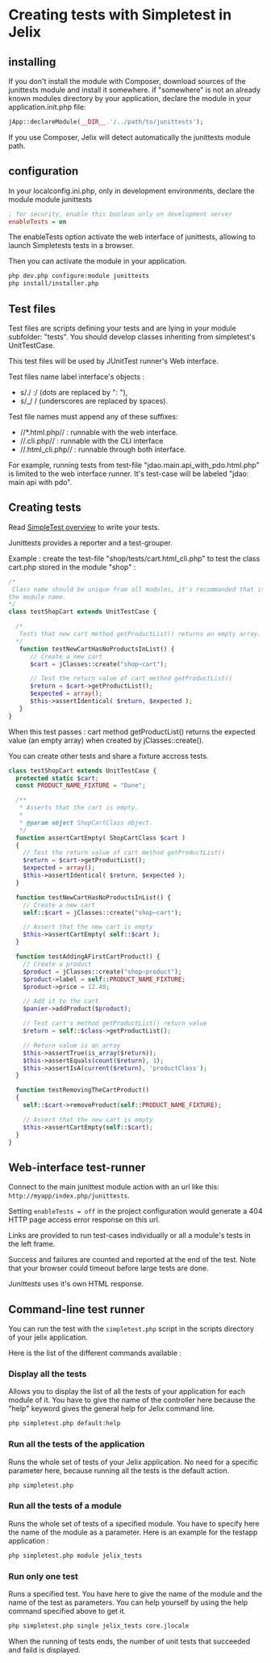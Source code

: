 # Creating tests with Simpletest in Jelix

## installing

If you don't install the module with Composer, download sources of the
junittests module and install it somewhere. if "somewhere" is not an already
known modules directory by your application, declare the module in your 
application.init.php file:

```php
jApp::declareModule(__DIR__.'/../path/to/junittests');
```

If you use Composer, Jelix will detect automatically the junittests module path.


## configuration

In your localconfig.ini.php, only in development environments, declare the module
module junittests

```ini
; for security, enable this boolean only on development server
enableTests = on
```

The enableTests option activate the web interface of junittests, allowing to launch
Simpletests tests in a browser.

Then you can activate the module in your application.

```bash
php dev.php configure:module junittests
php install/installer.php
```


## Test files

Test files are scripts defining your tests and are lying in your module
subfolder: "tests". You should develop classes inheriting from simpletest's UnitTestCase.

This test files will be used by JUnitTest runner's Web interface.

Test files name label interface's objects :

* s/\./ :/ (dots are replaced by ": "),
* s/_/ / (underscores are replaced by spaces).

Test file names must append any of these suffixes:

* //*.html.php// : runnable with the web interface.
* //.cli.php// : runnable with the CLI interface
* //.html_cli.php// : runnable through both interface.

For example, running tests from test-file "jdao.main.api_with_pdo.html.php" is
limited to the web interface runner. It's test-case will be labeled "jdao:
main api with pdo".


## Creating tests 

Read [SimpleTest overview](http://simpletest.org/en/) to write
your tests.

Junittests provides a reporter and a test-grouper.

Example : create the test-file "shop/tests/cart.html_cli.php" to test the class cart.php
stored in the module "shop" :

```php
/*
 Class name should be unique from all modules, it's recommanded that it contains
the module name.
*/
class testShopCart extends UnitTestCase {

  /*
   Tests that new cart method getProductList() returns an empty array.
  */
   function testNewCartHasNoProductsInList() {
      // Create a new cart
      $cart = jClasses::create("shop~cart");

      // Test the return value of cart method getProductList()
      $return = $cart->getProductList();
      $expected = array();
      $this->assertIdentical( $return, $expected );
   }
}
```

When this test passes : cart method getProductList() returns
the expected value (an empty array) when created by jClasses::create().

You can create other tests and share a fixture accross tests.

```php
class testShopCart extends UnitTestCase {
  protected static $cart;
  const PRODUCT_NAME_FIXTURE = "Dune";

  /**
   * Asserts that the cart is empty.
   *
   * @param object ShopCartClass object.
   */
  function assertCartEmpty( ShopCartClass $cart )
  {
    // Test the return value of cart method getProductList()
    $return = $cart->getProductList();
    $expected = array();
    $this->assertIdentical( $return, $expected );
  }

  function testNewCartHasNoProductsInList() {
    // Create a new cart
    self::$cart = jClasses::create("shop~cart");

    // Assert that the new cart is empty
    $this->assertCartEmpty( self::$cart );
  }

  function testAddingAFirstCartProduct() {
    // Create a product
    $product = jClasses::create("shop~product");
    $product->label = self::PRODUCT_NAME_FIXTURE;
    $product->price = 12.40;

    // Add it to the cart
    $panier->addProduct($product);

    // Test cart's method getProductList() return value
    $return = self::$class->getProductList();

    // Return value is an array
    $this->assertTrue(is_array($return));
    $this->assertEquals(count($return), 1);
    $this->assertIsA(current($return), 'productClass');
  }

  function testRemovingTheCartProduct()
  {
    self::$cart->removeProduct(self::PRODUCT_NAME_FIXTURE);

    // Assert that the new cart is empty
    $this->assertCartEmpty(self::$cart);
  }
}
```


## Web-interface test-runner

Connect to the main junittest module action with an url like this:
`http://myapp/index.php/junittests`.

Setting `enableTests = off` in the project configuration would generate a 404 HTTP page
access error response on this url.

Links are provided to run test-cases individually or all a module's tests in the left frame.

Success and failures are counted and reported at the end of the test.
Note that your browser could timeout before large tests are done.

Junittests uses it's own HTML response.

## Command-line test runner

You can run the test with the `simpletest.php` script in the scripts directory of your jelix
application.

Here is the list of the different commands available :


### Display all the tests

Allows you to display the list of all the tests of your application for each module of it.
You have to give the name of the controller here because the "help" keyword gives the
general help for Jelix command line.

```bash
php simpletest.php default:help
```

### Run all the tests of the application

Runs the whole set of tests of your Jelix application. No need for a specific parameter
here, because running all the tests is the default action.

```bash
php simpletest.php
```

### Run all the tests of a module

Runs the whole set of tests of a specified module. You have to specify here the name of
the module as a parameter. Here is an example for the testapp application :

```bash
php simpletest.php module jelix_tests
```

### Run only one test

Runs a specified test. You have here to give the name of the module and the name of the
test as parameters. You can help yourself by using the help command specified above to get
it.

```bash
php simpletest.php single jelix_tests core.jlocale
```

When the running of tests ends, the number of unit tests that succeeded and faild is
displayed.

